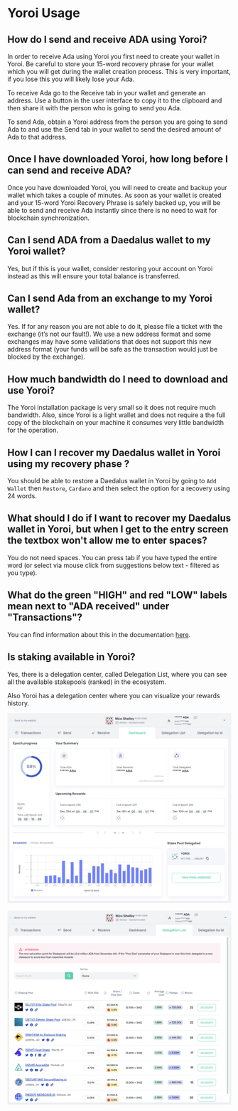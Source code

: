 # Yoroi Usage

## How do I send and receive ADA using Yoroi?	

In order to receive Ada using Yoroi you first need to create your wallet in Yoroi. Be careful to store your 15-word recovery phrase for your wallet which you will get during the wallet creation process. This is very important, if you lose this you will likely lose your Ada.		

To receive Ada go to the Receive tab in your wallet and generate an address. Use a button in the user interface to copy it to the clipboard and then share it with the person who is going to send you Ada.		

To send Ada, obtain a Yoroi address from the person you are going to send Ada to and use the Send tab in your wallet to send the desired amount of Ada to that address.

## Once I have downloaded Yoroi, how long before I can send and receive ADA?

Once you have downloaded Yoroi, you will need to create and backup your wallet which takes a couple of minutes. As soon as your wallet is created and your 15-word Yoroi Recovery Phrase is safely backed up, you will be able to send and receive Ada instantly since there is no need to wait for blockchain synchronization.

## Can I send ADA from a Daedalus wallet to my Yoroi wallet?
Yes, but if this is your wallet, consider restoring your account on Yoroi instead as this will ensure your total balance is transferred.

## Can I send Ada from an exchange to my Yoroi wallet?
Yes. If for any reason you are not able to do it, please file a ticket with the exchange (it’s not our fault!). We use a new address format and some exchanges may have some validations that does not support this new address format (your funds will be safe as the transaction would just be blocked by the exchange).

## How much bandwidth do I need to download and use Yoroi?
The Yoroi installation package is very small so it does not require much bandwidth. Also, since Yoroi is a light wallet and does not require a the full copy of the blockchain on your machine it consumes very little bandwidth for the operation.

## How I can I recover my Daedalus wallet in Yoroi using my recovery phase ?

You should be able to restore a Daedalus wallet in Yoroi by going to `Add Wallet` then `Restore`, `Cardano` and then select the option for a recovery using 24 words.

## What should I do if I want to recover my Daedalus wallet in Yoroi, but when I get to the entry screen the textbox won't allow me to enter spaces?

You do not need spaces. You can press tab if you have typed the entire word (or select via mouse click from suggestions below text - filtered as you type).

## What do the green "HIGH" and red "LOW" labels mean next to "ADA received" under "Transactions"?
You can find information about this in the documentation [here](https://cardanodocs.com/cardano/transaction-assurance/).

## Is staking available in Yoroi?

Yes, there is a delegation center, called Delegation List, where you can see all the available stakepools \(ranked\) in the ecosystem.		

Also Yoroi has a delegation center where you can visualize your rewards history.		

![Delegation Center in Yoroi: Visualize your historical rewards and current delegation state.](.gitbook/assets/screen-shot-2020-12-24-at-2.29.22-pm.png)		

![Delegation List in Yoroi: Cardano pools list ranked by score. Two clicks delegation.](.gitbook/assets/screen-shot-2020-12-24-at-2.29.35-pm.png)
